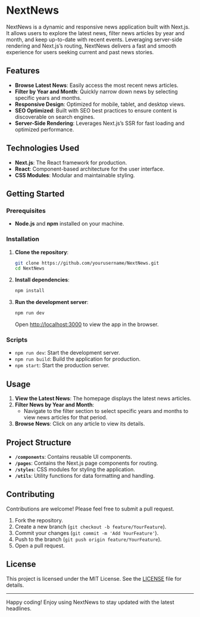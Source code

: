 # NextNews

NextNews is a dynamic and responsive news application built with Next.js. It allows users to explore the latest news, filter news articles by year and month, and keep up-to-date with recent events. Leveraging server-side rendering and Next.js’s routing, NextNews delivers a fast and smooth experience for users seeking current and past news stories.

## Features

- **Browse Latest News**: Easily access the most recent news articles.
- **Filter by Year and Month**: Quickly narrow down news by selecting specific years and months.
- **Responsive Design**: Optimized for mobile, tablet, and desktop views.
- **SEO Optimized**: Built with SEO best practices to ensure content is discoverable on search engines.
- **Server-Side Rendering**: Leverages Next.js’s SSR for fast loading and optimized performance.

## Technologies Used

- **Next.js**: The React framework for production.
- **React**: Component-based architecture for the user interface.
- **CSS Modules**: Modular and maintainable styling.
  
## Getting Started

### Prerequisites

- **Node.js** and **npm** installed on your machine.

### Installation

1. **Clone the repository**:
   ```bash
   git clone https://github.com/yourusername/NextNews.git
   cd NextNews
   ```

2. **Install dependencies**:
   ```bash
   npm install
   ```

3. **Run the development server**:
   ```bash
   npm run dev
   ```
   Open [http://localhost:3000](http://localhost:3000) to view the app in the browser.

### Scripts

- `npm run dev`: Start the development server.
- `npm run build`: Build the application for production.
- `npm start`: Start the production server.

## Usage

1. **View the Latest News**: The homepage displays the latest news articles.
2. **Filter News by Year and Month**:
   - Navigate to the filter section to select specific years and months to view news articles for that period.
3. **Browse News**: Click on any article to view its details.

## Project Structure

- **`/components`**: Contains reusable UI components.
- **`/pages`**: Contains the Next.js page components for routing.
- **`/styles`**: CSS modules for styling the application.
- **`/utils`**: Utility functions for data formatting and handling.

## Contributing

Contributions are welcome! Please feel free to submit a pull request.

1. Fork the repository.
2. Create a new branch (`git checkout -b feature/YourFeature`).
3. Commit your changes (`git commit -m 'Add YourFeature'`).
4. Push to the branch (`git push origin feature/YourFeature`).
5. Open a pull request.

## License

This project is licensed under the MIT License. See the [LICENSE](LICENSE) file for details.

---

Happy coding! Enjoy using NextNews to stay updated with the latest headlines.
